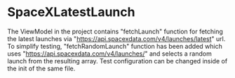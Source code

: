 # SpaceXLatestLaunch


The ViewModel in the project contains "fetchLaunch" function for fetching the latest launches via "https://api.spacexdata.com/v4/launches/latest" url. To simplify testing, "fetchRandomLaunch" function has been added which uses "https://api.spacexdata.com/v4/launches/" and selects a random launch from the resulting array. Test configuration can be changed inside of the init of the same file.
